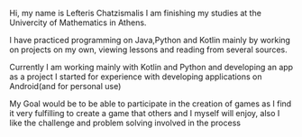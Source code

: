 Hi, my name is Lefteris Chatzismalis
I am finishing my studies at the Univercity of Mathematics in Athens.

I have practiced programming on Java,Python and Kotlin mainly by working on projects on my own, viewing lessons and reading from several sources.

Currently I am working mainly with Kotlin and Python and developing an app as a project I started for experience with developing applications on Android(and for personal use)

My Goal would be to be able to participate in the creation of games as I find it very fulfilling to create a game that others and I myself will enjoy, also I like the challenge and problem solving involved in the process 



